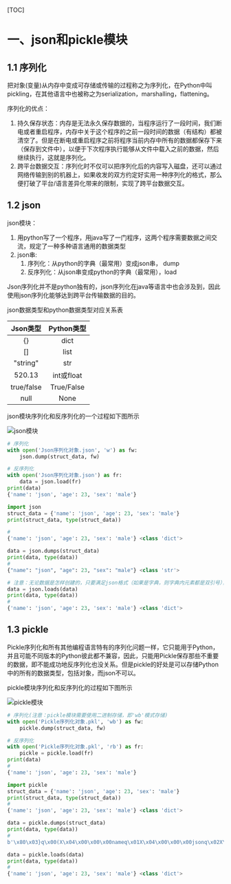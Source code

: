 [TOC]



# 一、json和pickle模块

## 1.1 序列化

把对象(变量)从内存中变成可存储或传输的过程称之为序列化，在Python中叫pickling，在其他语言中也被称之为serialization，marshalling，flattening。

序列化的优点：

1. 持久保存状态：内存是无法永久保存数据的，当程序运行了一段时间，我们断电或者重启程序，内存中关于这个程序的之前一段时间的数据（有结构）都被清空了。但是在断电或重启程序之前将程序当前内存中所有的数据都保存下来（保存到文件中），以便于下次程序执行能够从文件中载入之前的数据，然后继续执行，这就是序列化。
2. 跨平台数据交互：序列化时不仅可以把序列化后的内容写入磁盘，还可以通过网络传输到别的机器上，如果收发的双方约定好实用一种序列化的格式，那么便打破了平台/语言差异化带来的限制，实现了跨平台数据交互。

## 1.2 json

json模块：

1.  用python写了一个程序，用java写了一门程序，这两个程序需要数据之间交流，规定了一种多种语言通用的数据类型
2. json串:
   1. 序列化：从python的字典（最常用）变成json串， dump
   2.  反序列化：从json串变成python的字典（最常用），load

Json序列化并不是python独有的，json序列化在java等语言中也会涉及到，因此使用json序列化能够达到跨平台传输数据的目的。

json数据类型和python数据类型对应关系表

|  Json类型  | Python类型 |
| :--------: | :--------: |
|     {}     |    dict    |
|     []     |    list    |
|  "string"  |    str     |
|   520.13   | int或float |
| true/false | True/False |
|    null    |    None    |

json模块序列化和反序列化的一个过程如下图所示

![json模块](http://www.chenyoude.com/Python%E4%BB%8E%E5%85%A5%E9%97%A8%E5%88%B0%E6%94%BE%E5%BC%83/json%E6%A8%A1%E5%9D%97.jpg?x-oss-process=style/watermark)

```python
# 序列化
with open('Json序列化对象.json', 'w') as fw:
    json.dump(struct_data, fw)
```

```python
# 反序列化
with open('Json序列化对象.json') as fr:
    data = json.load(fr)
print(data)
{'name': 'json', 'age': 23, 'sex': 'male'}
```



```python
import json
struct_data = {'name': 'json', 'age': 23, 'sex': 'male'}
print(struct_data, type(struct_data))

#
{'name': 'json', 'age': 23, 'sex': 'male'} <class 'dict'>
```



```python
data = json.dumps(struct_data)
print(data, type(data))
#
{"name": "json", "age": 23, "sex": "male"} <class 'str'>
```



```python
# 注意：无论数据是怎样创建的，只要满足json格式（如果是字典，则字典内元素都是双引号），就可以json.loads出来,不一定非要dumps的数据才能loads
data = json.loads(data)
print(data, type(data))
#
{'name': 'json', 'age': 23, 'sex': 'male'} <class 'dict'>
```



## 1.3 pickle

Pickle序列化和所有其他编程语言特有的序列化问题一样，它只能用于Python，并且可能不同版本的Python彼此都不兼容，因此，只能用Pickle保存那些不重要的数据，即不能成功地反序列化也没关系。但是pickle的好处是可以存储Python中的所有的数据类型，包括对象，而json不可以。

pickle模块序列化和反序列化的过程如下图所示

![pickle模块](http://www.chenyoude.com/Python%E4%BB%8E%E5%85%A5%E9%97%A8%E5%88%B0%E6%94%BE%E5%BC%83/pickle%E6%A8%A1%E5%9D%97.jpg?x-oss-process=style/watermark)



```python
# 序列化(注意：pickle模块需要使用二进制存储，即'wb'模式存储)
with open('Pickle序列化对象.pkl', 'wb') as fw:
    pickle.dump(struct_data, fw)
```





```python
# 反序列化
with open('Pickle序列化对象.pkl', 'rb') as fr:
    pickle = pickle.load(fr)
print(data)
#
{'name': 'json', 'age': 23, 'sex': 'male'}
```

```python
import pickle
struct_data = {'name': 'json', 'age': 23, 'sex': 'male'}
print(struct_data, type(struct_data))
#
{'name': 'json', 'age': 23, 'sex': 'male'} <class 'dict'>
```



```python
data = pickle.dumps(struct_data)
print(data, type(data))
#
b'\x80\x03}q\x00(X\x04\x00\x00\x00nameq\x01X\x04\x00\x00\x00jsonq\x02X\x03\x00\x00\x00ageq\x03K\x17X\x03\x00\x00\x00sexq\x04X\x04\x00\x00\x00maleq\x05u.' <class 'bytes'>
```



```python
data = pickle.loads(data)
print(data, type(data))
#
{'name': 'json', 'age': 23, 'sex': 'male'} <class 'dict'>
```

